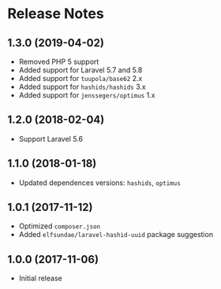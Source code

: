 # Release Notes

## 1.3.0 (2019-04-02)

- Removed PHP 5 support
- Added support for Laravel 5.7 and 5.8
- Added support for `tuupola/base62` 2.x
- Added support for `hashids/hashids` 3.x
- Added support for `jenssegers/optimus` 1.x

## 1.2.0 (2018-02-04)

- Support Laravel 5.6

## 1.1.0 (2018-01-18)

- Updated dependences versions: `hashids`, `optimus`

## 1.0.1 (2017-11-12)

- Optimized `composer.json`
- Added `elfsundae/laravel-hashid-uuid` package suggestion

## 1.0.0 (2017-11-06)

- Initial release
